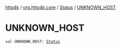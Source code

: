 [http4k](../../index.md) / [org.http4k.core](../index.md) / [Status](index.md) / [UNKNOWN_HOST](./-u-n-k-n-o-w-n_-h-o-s-t.md)

# UNKNOWN_HOST

`val UNKNOWN_HOST: `[`Status`](index.md)